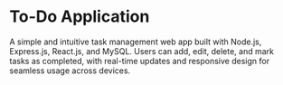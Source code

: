 # To-Do Application
A simple and intuitive task management web app built with Node.js, Express.js, React.js, and MySQL. Users can add, edit, delete, and mark tasks as completed, with real-time updates and responsive design for seamless usage across devices.
